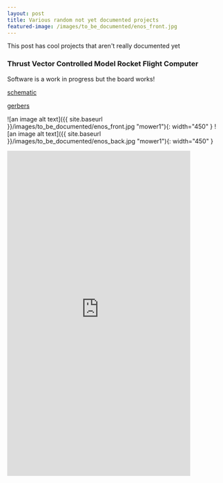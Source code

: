 ```yaml
---
layout: post
title: Various random not yet documented projects
featured-image: /images/to_be_documented/enos_front.jpg
---
```


This post has cool projects that aren't really documented yet

### Thrust Vector Controlled Model Rocket Flight Computer
Software is a work in progress but the board works!

[schematic](https://github.com/BradleyConn/bc_flight_computer/blob/main/Hardware/KiCad/projects/rp2040_v0/rp2040_v0/schematic_v0.pdf)

[gerbers](https://github.com/BradleyConn/bc_flight_computer/blob/main/Hardware/KiCad/projects/rp2040_v0/rp2040_v0/gerbers_v0.pdf)

![an image alt text]({{ site.baseurl }}/images/to_be_documented/enos_front.jpg "mower1"){: width="450" }
![an image alt text]({{ site.baseurl }}/images/to_be_documented/enos_back.jpg "mower1"){: width="450" }

<iframe width="424" height="754" src="https://www.youtube.com/embed/iuWRiD8zPx0" title="Enos Flight Computer Blinky!" frameborder="0" allow="accelerometer; autoplay; clipboard-write; encrypted-media; gyroscope; picture-in-picture; web-share" allowfullscreen></iframe>

